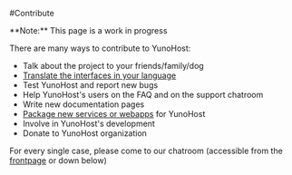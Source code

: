 #Contribute

<div class="alert alert-danger">**Note:** This page is a work in progress</div>

There are many ways to contribute to YunoHost:

* Talk about the project to your friends/family/dog
* [Translate the interfaces in your language](https://www.transifex.com/organization/yunohost/)
* Test YunoHost and report new bugs
* Help YunoHost's users on the FAQ and on the support chatroom
* Write new documentation pages
* [Package new services or webapps](/packaging_apps) for YunoHost
* Involve in YunoHost's development
* Donate to YunoHost organization

For every single case, please come to our chatroom (accessible from the [frontpage](/) or down below)
